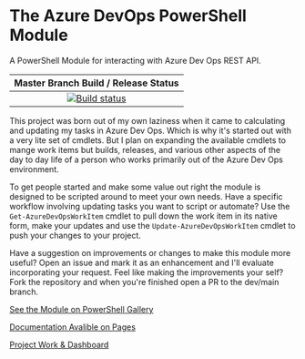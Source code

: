 # The Azure DevOps PowerShell Module
A PowerShell Module for interacting with Azure Dev Ops REST API.

| Master Branch Build / Release Status |
| :--: |
| [![Build status](https://dev.azure.com/utmo-public/PowerShellModules/_apis/build/status/AzureDevOps%20PS%20Module%20Build%20%26%20Publish-import)](https://dev.azure.com/utmo-public/PowerShellModules/_build/latest?definitionId=2) |

This project was born out of my own laziness when it came to calculating and updating my tasks in Azure Dev Ops.  Which is why it's started out with a very lite set of cmdlets.  But I plan on expanding the available cmdlets to mange work items but builds, releases, and various other aspects of the day to day life of a person who works primarily out of the Azure Dev Ops environment.

To get people started and make some value out right the module is designed to be scripted around to meet your own needs.  Have a specific workflow involving updating tasks you want to script or automate? Use the `Get-AzureDevOpsWorkItem` cmdlet to pull down the work item in its native form, make your updates and use the `Update-AzureDevOpsWorkItem` cmdlet to push your changes to your project.

Have a suggestion on improvements or changes to make this module more useful? Open an issue and mark it as an enhancement and I'll evaluate incorporating your request.  Feel like making the improvements your self?  Fork the repository and when you're finished open a PR to the dev/main branch.

[See the Module on PowerShell Gallery](https://www.powershellgallery.com/packages/AzureDevOpsMgmt)

[Documentation Avalible on Pages](http://devopsmodule.utmonline.net)

[Project Work & Dashboard](https://dev.azure.com/utmo-public/PowerShellModules/_dashboards/dashboard/6379813e-ebd2-4c81-a3c1-63426adc1f07)
